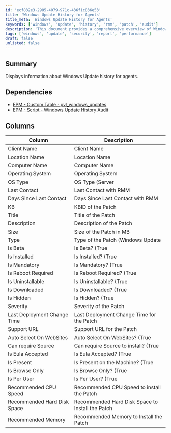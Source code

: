 ```yaml
---
id: 'ecf832e3-2985-4079-971c-436f1c836e53'
title: 'Windows Update History for Agents'
title_meta: 'Windows Update History for Agents'
keywords: ['windows', 'update', 'history', 'rmm', 'patch', 'audit']
description: 'This document provides a comprehensive overview of Windows Update history for agents, detailing the various columns of information such as client name, operating system, patch details, and installation status. It also lists dependencies for effective auditing and management of Windows updates.'
tags: ['windows', 'update', 'security', 'report', 'performance']
draft: false
unlisted: false
---
```

## Summary

Displays information about Windows Update history for agents.

## Dependencies

- [EPM - Custom Table - pvl_windows_updates](https://proval.itglue.com/DOC-5078775-12275091)
- [EPM - Script - Windows Update History Audit](https://proval.itglue.com/DOC-5078775-12275093)

## Columns

| Column                          | Description                                       |
|---------------------------------|---------------------------------------------------|
| Client Name                     | Client Name                                       |
| Location Name                   | Location Name                                     |
| Computer Name                   | Computer Name                                     |
| Operating System                | Operating System                                  |
| OS Type                         | OS Type (Server|Workstation)                     |
| Last Contact                    | Last Contact with RMM                             |
| Days Since Last Contact         | Days Since Last Contact with RMM                  |
| KB                              | KBID of the Patch                                 |
| Title                           | Title of the Patch                                |
| Description                     | Description of the Patch                          |
| Size                            | Size of the Patch in MB                           |
| Type                            | Type of the Patch (Windows Update | Driver | Third Party) |
| Is Beta                         | Is Beta? (True | False)                          |
| Is Installed                    | Is Installed? (True | False)                     |
| Is Mandatory                    | Is Mandatory? (True | False)                     |
| Is Reboot Required              | Is Reboot Required? (True | False)               |
| Is Uninstallable                | Is Uninstallable? (True | False)                 |
| Is Downloaded                   | Is Downloaded? (True | False)                    |
| Is Hidden                       | Is Hidden? (True | False)                        |
| Severity                        | Severity of the Patch                             |
| Last Deployment Change Time      | Last Deployment Change Time for the Patch        |
| Support URL                     | Support URL for the Patch                         |
| Auto Select On WebSites         | Auto Select On WebSites? (True | False)          |
| Can require Source              | Can require Source to install? (True | False)    |
| Is Eula Accepted                | Is Eula Accepted? (True | False)                 |
| Is Present                      | Is Present on the Machine? (True | False)        |
| Is Browse Only                  | Is Browse Only? (True | False)                   |
| Is Per User                     | Is Per User? (True | False)                      |
| Recommended CPU Speed           | Recommended CPU Speed to install the Patch        |
| Recommended Hard Disk Space     | Recommended Hard Disk Space to Install the Patch  |
| Recommended Memory              | Recommended Memory to Install the Patch           |







